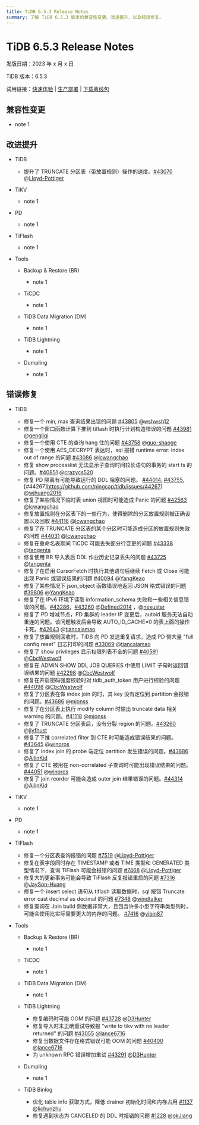 ```yaml
---
title: TiDB 6.5.3 Release Notes
summary: 了解 TiDB 6.5.3 版本的兼容性变更、改进提升，以及错误修复。
---
```


# TiDB 6.5.3 Release Notes

发版日期：2023 年 x 月 x 日

TiDB 版本：6.5.3

试用链接：[快速体验](https://docs.pingcap.com/zh/tidb/v6.5/quick-start-with-tidb) | [生产部署](https://docs.pingcap.com/zh/tidb/v6.5/production-deployment-using-tiup) | [下载离线包](https://cn.pingcap.com/product-community/?version=v6.5.3#version-list)

## 兼容性变更

- note 1

## 改进提升

+ TiDB

    - 提升了 TRUNCATE 分区表（带放置规则）操作的速度。[#43070](https://github.com/pingcap/tidb/issues/43070) @[Lloyd-Pottiger](https://github.com/Lloyd-Pottiger)

+ TiKV

    - note 1

+ PD

    - note 1

+ TiFlash

    - note 1

+ Tools

    + Backup & Restore (BR)

        - note 1

    + TiCDC

        - note 1

    + TiDB Data Migration (DM)

        - note 1

    + TiDB Lightning

        - note 1

    + Dumpling

        - note 1

## 错误修复

+ TiDB

    - 修复一个 min, max 查询结果出错的问题  [#43805](https://github.com/pingcap/tidb/issues/43805) @[wshwsh12](https://github.com/wshwsh12)
    - 修复一个窗口函数计算下推到 tiflash 时执行计划构造错误的问题 [#43981](https://github.com/pingcap/tidb/issues/43981) @[gengliqi](https://github.com/gengliqi)
    - 修复一个使用 CTE 的查询 hang 住的问题 [#43758](https://github.com/pingcap/tidb/issues/43758) @[guo-shaoge](https://github.com/guo-shaoge)
    - 修复一个使用 AES_DECRYPT 表达时，sql 报错 runtime error: index out of range 的问题 [#43086](https://github.com/pingcap/tidb/issues/43086) @[lcwangchao](https://github.com/lcwangchao)
    - 修复 show processlist 无法显示子查询时间较长语句的事务的 start ts 的问题。[#40851](https://github.com/pingcap/tidb/issues/40851) @[crazycs520](https://github.com/crazycs520)
    - 修复 PD 隔离有可能导致运行的 DDL 阻塞的问题。 [#44014](https://github.com/pingcap/tidb/issues/44014), [#43755](https://github.com/pingcap/tidb/issues/43755), [#44267]https://github.com/pingcap/tidb/issues/44267) @[wjhuang2016](https://github.com/wjhuang2016)
    - 修复了某些情况下临时表 union 视图时可能造成 Panic 的问题 [#42563](https://github.com/pingcap/tidb/issues/42563) @[lcwangchao](https://github.com/lcwangchao)
    - 修复放置规则在分区表下的一些行为，使得删除的分区放置规则被正确设置以及回收 [#44116](https://github.com/pingcap/tidb/issues/44116) @[lcwangchao](https://github.com/lcwangchao)
    - 修复了在 TRUNCATE 分区表的某个分区时可能造成分区的放置规则失效的问题 [#44031](https://github.com/pingcap/tidb/issues/44031) @[lcwangchao](https://github.com/lcwangchao)
    - 修复在重命名表期间 TiCDC 可能丢失部分行变更的问题 [#43338](https://github.com/pingcap/tidb/issues/43338) @[tangenta](https://github.com/tangenta)
    - 修复使用 BR 导入表后 DDL 作业历史记录丢失的问题 [#43725](https://github.com/pingcap/tidb/issues/43725) @[tangenta](https://github.com/tangenta)
    - 修复了在启用 CursorFetch 时执行其他语句后继续 Fetch 或 Close 可能出现 Panic 或错误结果的问题 [#40094](https://github.com/pingcap/tidb/issues/40094) @[YangKeao](https://github.com/YangKeao)
    - 修复了某些情况下 json_object 函数错误地返回 JSON 格式错误的问题 [#39806](https://github.com/pingcap/tidb/issues/39806) @[YangKeao](https://github.com/YangKeao)
    - 修复了在 IPv6 环境下读取 information_schema 失败和一些相关信息错误的问题。[#43286](https://github.com/pingcap/tidb/issues/43286)，[#43260](https://github.com/pingcap/tidb/issues/43260) @[Defined2014](https://github.com/Defined2014) ，@[nexustar](https://github.com/nexustar)
    - 修复了 PD 增减节点，PD 集群的 leader IP 变更后，autoid 服务无法自动重连的问题。该问题触发后会导致 AUTO_ID_CACHE=0 的表上面的操作卡死。[#42643](https://github.com/pingcap/tidb/issues/42643) @[tiancaiamao](https://github.com/tiancaiamao)
    - 修复了放置规则回收时，TiDB 向 PD 发送重复请求，造成 PD 侧大量 "full config reset" 日志打印的问题 [#33069](https://github.com/pingcap/tidb/issues/33069) @[tiancaiamao](https://github.com/tiancaiamao)
    - 修复了 show privileges 显示权限列表不全的问题 [#40591](https://github.com/pingcap/tidb/issues/40591) @[CbcWestwolf](https://github.com/CbcWestwolf)
    - 修复在 ADMIN SHOW DDL JOB QUERIES 中使用 LIMIT 子句时返回错误结果的问题 [#42298](https://github.com/pingcap/tidb/issues/42298) @[CbcWestwolf](https://github.com/CbcWestwolf)
    - 修复在开启密码强度校验时对 tidb_auth_token 用户进行校验的问题 [#44098](https://github.com/pingcap/tidb/issues/44098) @[CbcWestwolf](https://github.com/CbcWestwolf)
    - 修复了分区表在做 index join 的时，其 key 没有定位到 partition 会报错的问题。[#43686](https://github.com/pingcap/tidb/issues/43686) @[mjonss](https://github.com/mjonss)
    - 修复了在分区表上执行 modify column 时输出 truncate data 相关 warning 的问题。[#41118](https://github.com/pingcap/tidb/issues/41118)  @[mjonss](https://github.com/mjonss)
    - 修复了 TRUNCATE 分区表后，没有分裂 region 的问题。[#43260](https://github.com/pingcap/tidb/issues/43260) @[jiyfhust](https://github.com/jiyfhust)
    - 修复了下推 correlated filter 到 CTE 时可能造成错误结果的问题。[#43645](https://github.com/pingcap/tidb/issues/43645) @[winoros](https://github.com/winoros)
    - 修复了 index join 的 probe 端定位 partition 发生错误的问题。[#43686](https://github.com/pingcap/tidb/issues/43686) @[AilinKid](https://github.com/AilinKid)
    - 修复了 CTE 被用在 non-correlated 子查询时可能出现错误结果的问题。[#44051](https://github.com/pingcap/tidb/issues/44051) @[winoros](https://github.com/winoros)
    - 修复了 join reorder 可能会造成 outer join 结果错误的问题。[#44314](https://github.com/pingcap/tidb/issues/44314) @[AilinKid](https://github.com/AilinKid)

+ TiKV

    - note 1

+ PD

    - note 1

+ TiFlash

    - 修复一个分区表查询报错的问题 [#7519](https://github.com/pingcap/tiflash/issues/7519) @[Lloyd-Pottiger](https://github.com/Lloyd-Pottiger)
    - 修复在表字段同时存在 TIMESTAMP 或者 TIME 类型和 GENERATED 类型情况下，查询 TiFlash 可能会报错的问题 [#7468](https://github.com/pingcap/tiflash/issues/7468) @[Lloyd-Pottiger](https://github.com/Lloyd-Pottiger)
    - 修复大的更新事务可能会导致 TiFlash 反复报错重启的问题 [#7316](https://github.com/pingcap/tiflash/issues/7316) @[JaySon-Huang](https://github.com/JaySon-Huang)
    - 修复一个 insert select 语句从 tiflash 读取数据时，sql 报错 Truncate error cast decimal as decimal 的问题 [#7348](https://github.com/pingcap/tiflash/issues/7348) @[windtalker](https://github.com/windtalker)
   - 修复查询在 Join build 侧数据非常大，且包含许多小型字符串类型列时，可能会使用比实际需要更大的内存的问题。 [#7416](https://github.com/pingcap/tiflash/issues/7416) @[yibin87](https://github.com/yibin87)

+ Tools

    + Backup & Restore (BR)

        - note 1

    + TiCDC

        - note 1

    + TiDB Data Migration (DM)

        - note 1

    + TiDB Lightning

        - 修复编码时可能 OOM 的问题 [#43728](https://github.com/pingcap/tidb/issues/43728) @[D3Hunter](https://github.com/D3Hunter)
        - 修复导入时未正确重试导致报 "write to tikv with no leader returned" 的问题 [#43055](https://github.com/pingcap/tidb/issues/43055) @[lance6716](https://github.com/lance6716)
        - 修复当数据文件存在格式错误可能 OOM 的问题 [#40400](https://github.com/pingcap/tidb/issues/40400) @[lance6716](https://github.com/lance6716)
        - 为 unknown RPC 错误增加重试 [#43291](https://github.com/pingcap/tidb/issues/43291) @[D3Hunter](https://github.com/D3Hunter)

    + Dumpling

        - note 1

    + TiDB Binlog

        - 优化 table info 获取方式，降低 drainer 初始化时间和内存占用 [#1137](https://github.com/pingcap/tidb-binlog/issues/1137) @[lichunzhu](https://github.com/lichunzhu)
        - 修复遇到状态为 CANCELED 的 DDL 时报错的问题 [#1228](https://github.com/pingcap/tidb-binlog/issues/1228) @[okJiang](https://github.com/okJiang)
